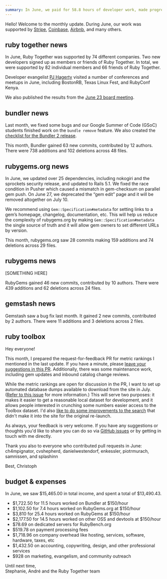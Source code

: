 ```yaml
---
summary: In June, we paid for 58.8 hours of developer work, made progress on new Bundler features, and made multiple updates on RubyGems.org.
---
```


Hello! Welcome to the monthly update. During June, our work was supported by [Stripe](https://stripe.com), [Coinbase](https://coinbase.com), [Airbnb](http://airbnb.com), and many others.

## ruby together news

In June, Ruby Together was supported by 74 different companies. Two new developers signed up as members or friends of Ruby Together. In total, we were supported by 82 individual members and 66 friends of Ruby Together.

Developer evangelist [PJ Hagerty](http://twitter.com/aspleenic) visited a number of conferences and meetups in June, including BostonRB, Texas Linux Fest, and RubyConf Kenya. 

We also published the results from the [June 23 board meeting](https://github.com/rubytogether/board/blob/master/meetings/2018-06-23.md).

## bundler news

Last month, we fixed some bugs and our Google Summer of Code (GSoC) students finished work on the `bundle remove` feature. We also created the [checklist for the Bundler 2 release](https://github.com/bundler/bundler/issues/6582).

This month, Bundler gained 63 new commits, contributed by 12 authors. There were 738 additions and 102 deletions across 48 files.

## rubygems.org news

In June, we updated over 25 dependencies, including nokogiri and the sprockets security release, and updated to Rails 5.1. We fixed the race condition in Pusher which caused a mismatch in gem-checksum on parallel gem push. On June 27, we deprecated the “gem edit” page and it will be removed altogether on July 10. 


We recommend using `Gem::Specification#metadata` for setting links to a gem’s homepage, changelog, documentation, etc. This will help us reduce the complexity of rubygems.org by making `Gem::Specification#metadata` the single source of truth and it will allow gem owners to set different URLs by version.

This month, rubygems.org saw 28 commits making 159 additions and 74 deletions across 29 files.

## rubygems news

[SOMETHING HERE]

RubyGems gained 46 new commits, contributed by 10 authors. There were 439 additions and 62 deletions across 24 files.

## gemstash news

Gemstash saw a bug fix last month. It gained 2 new commits, contributed by 2 authors. There were 11 additions and 3 deletions across 2 files.

## ruby toolbox

Hey everyone!

This month, I prepared the request-for-feedback PR for metric rankings I mentioned in the last update. If you have a minute, please [leave your suggestions in this PR](https://github.com/rubytoolbox/rubytoolbox/pull/233). Additionally, there was some maintenance work, including gem updates and inbound catalog change reviews.

While the metric rankings are open for discussion in the PR, I want to set up automated database dumps available to download from the site in July.
([Refer to this issue](https://github.com/rubytoolbox/rubytoolbox/issues/73) for more information.) This will serve two purposes: it makes it easier to get a reasonable local dataset for development, and it allows people
interested in crunching some numbers easier access to the Toolbox dataset. I'd also [like to do some improvements to the search](https://github.com/rubytoolbox/rubytoolbox/issues/109) that didn't make it into the site for the original re-launch.

As always, your feedback is very welcome. If you have any suggestions or thoughts you'd like to share you can do so via [GitHub issues](https://github.com/rubytoolbox/rubytoolbox/issues) or by getting in touch with me directly.

Thank you also to everyone who contributed pull requests in June: ch4mpignator, cvshepherd, danielwestendorf, enkessler, piotrmurach, samnissen, and splashinn

Best,
Christoph

## budget &amp; expenses

In June, we saw $15,465.00 in total income, and spent a total of $13,490.43.

* $1,722.50 for 11.5 hours worked on Bundler at $150/hour
* $1,102.50 for 7.4 hours worked on RubyGems.org at $150/hour
* $3,810 for 25.4 hours worked on RubyGems at $150/hour
* $2,177.50 for 14.5 hours worked on other OSS and devtools at $150/hour
* $78.69 on dedicated servers for RubyBench.org
* $519.78 on payment processing fees
* $1,718.96 on company overhead like hosting, services, software, hardware, taxes, etc
* $1,432.50 on accounting, copywriting, design, and other professional services
* $928 on marketing, evangelism, and community outreach

Until next time,<br>
Stephanie, André and the Ruby Together team
